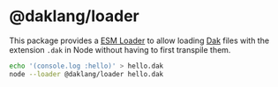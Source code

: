 # @daklang/loader

This package provides a [ESM
Loader](https://nodejs.org/api/esm.html#esm_loaders) to allow loading
[Dak](https://daklang.com/) files with the extension `.dak` in Node without
having to first transpile them.

```sh
echo '(console.log :hello)' > hello.dak
node --loader @daklang/loader hello.dak
```

